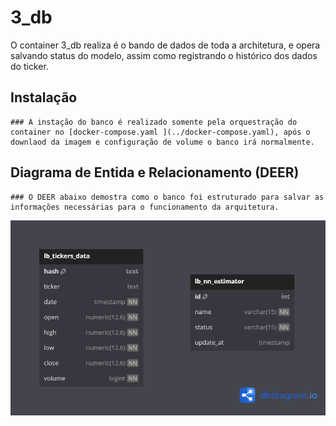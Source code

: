 # 3_db

O container 3_db realiza é o bando de dados de toda a architetura, e opera salvando status do modelo, assim como registrando o histórico dos dados do ticker. 


## Instalação

    ### A instação do banco é realizado somente pela orquestração do container no [docker-compose.yaml ](../docker-compose.yaml), após o downlaod da imagem e configuração de volume o banco irá normalmente.
  
## Diagrama de Entida e Relacionamento (DEER)

    ### O DEER abaixo demostra como o banco foi estruturado para salvar as informações necessárias para o funcionamento da arquitetura.

![Arquitetura](./deer.png)






